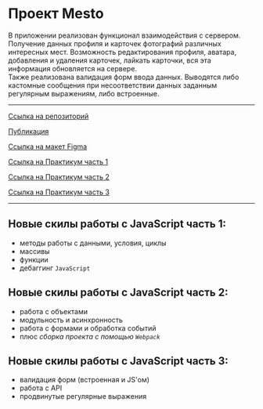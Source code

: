# Проект Mesto
В приложении реализован функционал взаимодействия с сервером. Получение данных профиля и карточек фотографий различных интересных мест. Возможность редактирования профиля, аватара, добавления и удаления карточек, лайкать карточки, вся эта информация обновляется на сервере. </br>
Также реализована валидация форм ввода данных. Выводятся либо кастомные сообщения при несоответствии данных заданным регулярным выражениям, либо встроенные.
_________________________________

[Ссылка на репозиторий](https://github.com/viperouss14/mesto-project-ff.git) <br>

[Публикация](https://viperouss14.github.io/mesto-project-ff/) <br>

[Ссылка на макет Figma](https://www.figma.com/file/bjyvbKKJN2naO0ucURl2Z0/JavaScript.-Sprint-5?node-id=0%3A1&mode=dev) <br>

[Ссылка на Практикум часть 1](https://practicum.yandex.ru/trainer/frontend-developer/lesson/b982cec5-e2c8-4b4a-957e-65e4b0e42bc1/) <br>

[Ссылка на Практикум часть 2](https://practicum.yandex.ru/learn/frontend-developer/courses/0a04a8d8-7b72-4369-83a4-93740fcd3211/sprints/225187/topics/b78b893e-facf-4ec3-b22c-1ef20eb0c298/lessons/5d23b681-3286-486f-a7bb-2c5c621f718d/) <br>

[Ссылка на Практикум часть 3](https://practicum.yandex.ru/learn/frontend-developer/courses/a3793345-ee99-494c-80ff-f56d627d5801/sprints/225191/topics/fe1eba55-4093-4074-bd7d-f9a213a87689/lessons/4b6e2a36-2450-4dae-aef6-71ab77a9230b/) <br>
________________________________

## Новые скилы работы с JavaScript часть 1:
- методы работы с данными, условия, циклы
- массивы
- функции
- дебаггинг `JavaScript`

## Новые скилы работы с JavaScript часть 2:
- работа с объектами
- модульность и асинхронность
- работа с формами и обработка событий
- плюс *сборка проекта с помощью `Webpack`*

## Новые скилы работы с JavaScript часть 3:
- валидация форм (встроенная и JS'ом)
- работа с API
- продвинутые регулярные выражения
